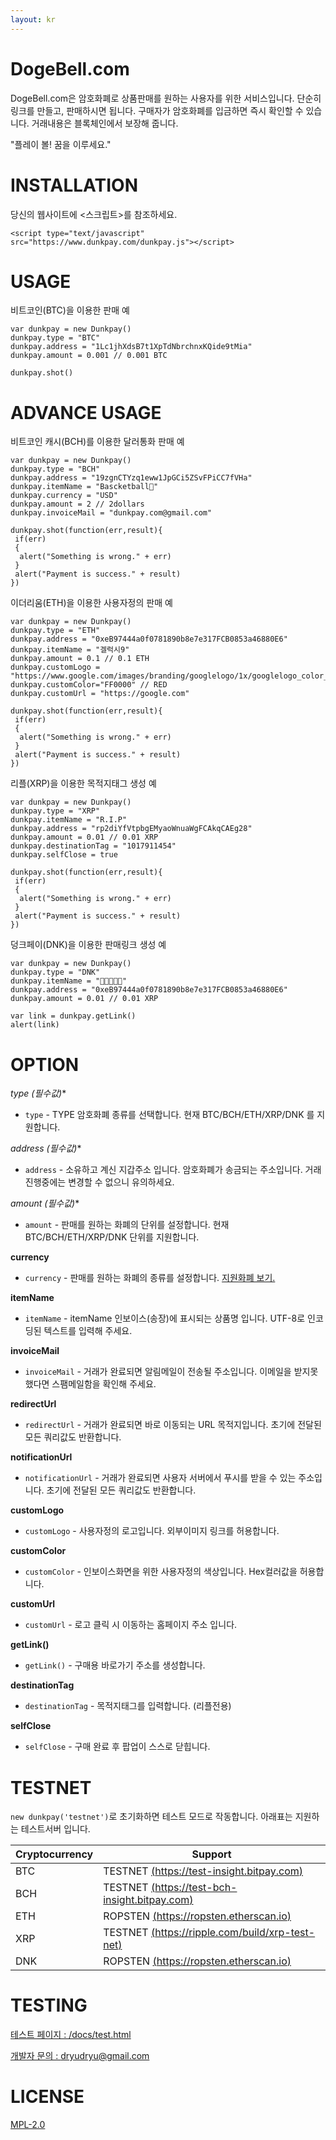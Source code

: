```yaml
---
layout: kr
---
```


# DogeBell.com

DogeBell.com은 암호화폐로 상품판매를 원하는 사용자를 위한 서비스입니다.
단순히 링크를 만들고, 판매하시면 됩니다.
구매자가 암호화폐를 입금하면 즉시 확인할 수 있습니다.
거래내용은 블록체인에서 보장해 줍니다.

"플레이 볼! 꿈을 이루세요."

# INSTALLATION
당신의 웹사이트에 <스크립트>를 참조하세요.

```
<script type="text/javascript" src="https://www.dunkpay.com/dunkpay.js"></script>
```

# USAGE

비트코인(BTC)을 이용한 판매 예

```
var dunkpay = new Dunkpay()
dunkpay.type = "BTC"
dunkpay.address = "1Lc1jhXdsB7t1XpTdNbrchnxKQide9tMia"
dunkpay.amount = 0.001 // 0.001 BTC

dunkpay.shot()
```

# ADVANCE USAGE

비트코인 캐시(BCH)를 이용한 달러통화 판매 예

```
var dunkpay = new Dunkpay()
dunkpay.type = "BCH"
dunkpay.address = "19zgnCTYzq1eww1JpGCi5ZSvFPiCC7fVHa"
dunkpay.itemName = "Bascketball🏀"
dunkpay.currency = "USD" 
dunkpay.amount = 2 // 2dollars
dunkpay.invoiceMail = "dunkpay.com@gmail.com"

dunkpay.shot(function(err,result){
 if(err)
 {
  alert("Something is wrong." + err)
 } 
 alert("Payment is success." + result)		
})
```

이더리움(ETH)을 이용한 사용자정의 판매 예

```
var dunkpay = new Dunkpay()
dunkpay.type = "ETH"
dunkpay.address = "0xeB97444a0f0781890b8e7e317FCB0853a46880E6"
dunkpay.itemName = "겔럭시9"
dunkpay.amount = 0.1 // 0.1 ETH  
dunkpay.customLogo = "https://www.google.com/images/branding/googlelogo/1x/googlelogo_color_272x92dp.png" 
dunkpay.customColor="FF0000" // RED
dunkpay.customUrl = "https://google.com"

dunkpay.shot(function(err,result){
 if(err)
 {
  alert("Something is wrong." + err)
 } 
 alert("Payment is success." + result)			
})
```

리플(XRP)을 이용한 목적지태그 생성 예

```
var dunkpay = new Dunkpay()
dunkpay.type = "XRP"
dunkpay.itemName = "R.I.P"
dunkpay.address = "rp2diYfVtpbgEMyaoWnuaWgFCAkqCAEg28"
dunkpay.amount = 0.01 // 0.01 XRP  
dunkpay.destinationTag = "1017911454"
dunkpay.selfClose = true

dunkpay.shot(function(err,result){
 if(err)
 {
  alert("Something is wrong." + err)
 } 
 alert("Payment is success." + result)			
})
```

덩크페이(DNK)을 이용한 판매링크 생성 예

```
var dunkpay = new Dunkpay()
dunkpay.type = "DNK"
dunkpay.itemName = "🧚🧚🧚🧚🧚"
dunkpay.address = "0xeB97444a0f0781890b8e7e317FCB0853a46880E6"
dunkpay.amount = 0.01 // 0.01 XRP  

var link = dunkpay.getLink()
alert(link)
```

# OPTION

**type (필수값*)**
- `type` - TYPE 암호화폐 종류를 선택합니다. 현재 BTC/BCH/ETH/XRP/DNK 를 지원합니다.  

**address (필수값*)**
- `address` - 소유하고 계신 지갑주소 입니다. 암호화폐가 송금되는 주소입니다. 거래 진행중에는 변경할 수 없으니 유의하세요.

**amount (필수값*)**
- `amount` - 판매를 원하는 화폐의 단위를 설정합니다. 현재 BTC/BCH/ETH/XRP/DNK 단위를 지원합니다. 

**currency**
- `currency` - 판매를 원하는 화폐의 종류를 설정합니다. [지원화폐 보기.](https://blockchain.info/api/exchange_rates_api)

**itemName**
- `itemName` - itemName 인보이스(송장)에 표시되는 상품명 입니다. UTF-8로 인코딩된 텍스트를 입력해 주세요.

**invoiceMail**
- `invoiceMail` -  거래가 완료되면 알림메일이 전송될 주소입니다. 이메일을 받지못했다면 스팸메일함을 확인해 주세요.

**redirectUrl**
- `redirectUrl` - 거래가 완료되면 바로 이동되는 URL 목적지입니다. 초기에 전달된 모든 쿼리값도 반환합니다.

**notificationUrl**
- `notificationUrl` - 거래가 완료되면 사용자 서버에서 푸시를 받을 수 있는 주소입니다. 초기에 전달된 모든 쿼리값도 반환합니다.

**customLogo**
- `customLogo` - 사용자정의 로고입니다. 외부이미지 링크를 허용합니다.

**customColor**
- `customColor` - 인보이스화면을 위한 사용자정의 색상입니다. Hex컬러값을 허용합니다.  

**customUrl**
- `customUrl` - 로고 클릭 시 이동하는 홈페이지 주소 입니다. 

**getLink()**
- `getLink()` - 구매용 바로가기 주소를 생성합니다. 

**destinationTag**
- `destinationTag` - 목적지태그를 입력합니다. (리플전용)

**selfClose**
- `selfClose` - 구매 완료 후 팝업이 스스로 닫힙니다. 


# TESTNET
`new dunkpay('testnet')`로 초기화하면 테스트 모드로 작동합니다.
아래표는 지원하는 테스트서버 입니다.

Cryptocurrency | Support 
------------ | -------------
BTC | TESTNET [(https://test-insight.bitpay.com)](https://test-insight.bitpay.com)
BCH | TESTNET [(https://test-bch-insight.bitpay.com)](https://test-bch-insight.bitpay.com)
ETH | ROPSTEN [(https://ropsten.etherscan.io)](https://ropsten.etherscan.io)
XRP | TESTNET [(https://ripple.com/build/xrp-test-net)](https://ripple.com/build/xrp-test-net)
DNK | ROPSTEN [(https://ropsten.etherscan.io)](https://ropsten.etherscan.io)

# TESTING
 [테스트 페이지 : /docs/test.html](/docs/test.html)

 [개발자 문의 : dryudryu@gmail.com](mailto:dryudryu@gmail.com)

# LICENSE
[MPL-2.0](https://www.mozilla.org/MPL/2.0/)
